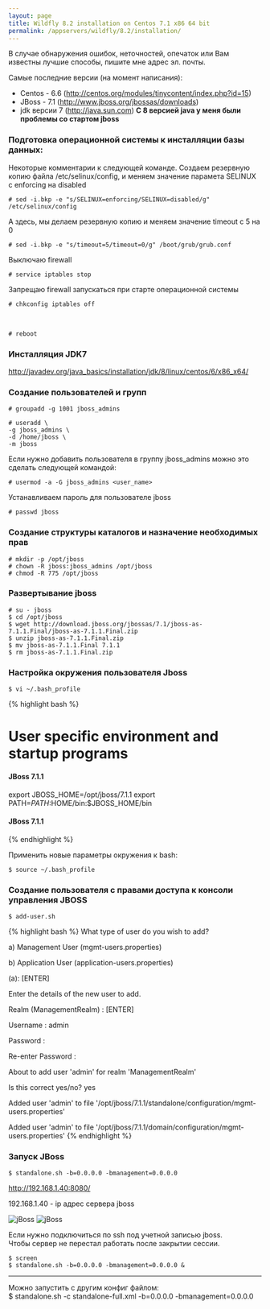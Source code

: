 ```yaml
---
layout: page
title: Wildfly 8.2 installation on Centos 7.1 x86 64 bit
permalink: /appservers/wildfly/8.2/installation/
---
```


В случае обнаружения ошибок, неточностей, опечаток или Вам известны лучшие способы, пишите мне адрес эл. почты.  


Самые последние версии (на момент написания):  


* Centos - 6.6 (http://centos.org/modules/tinycontent/index.php?id=15)
* JBoss - 7.1 (http://www.jboss.org/jbossas/downloads)
* jdk версии 7  (http://java.sun.com) **С 8 версией java у меня были проблемы со стартом jboss**


### Подготовка операционной системы к инсталляции базы данных:

Некоторые комментарии к следующей команде. Создаем резервную копию файла /etc/selinux/config, и меняем значение парамета SELINUX с enforcing на disabled

    # sed -i.bkp -e "s/SELINUX=enforcing/SELINUX=disabled/g" /etc/selinux/config

А здесь, мы делаем резервную копию и меняем значение timeout с 5 на 0

    # sed -i.bkp -e "s/timeout=5/timeout=0/g" /boot/grub/grub.conf

Выключаю firewall

    # service iptables stop

Запрещаю firewall запускаться при старте операционной системы

    # chkconfig iptables off


<br/>

    # reboot

<!--

### Инсталляция дополнительных пакетов:

    # yum install -y \
    mc \
    nano \
    vim \
    emacs \
    make \
    openssh-clients \
    wget \
    xinetd \
    screen \
    vsftpd \
    gamin \
    unzip \
    ntp \
    net-snmp

-->

### Инсталляция JDK7

http://javadev.org/java_basics/installation/jdk/8/linux/centos/6/x86_x64/

<!--

### Дополнительные настройки:

Настраиваем планировщик заданий  

Сервера ru.pool.ntp.org выбраны в качестве примера  

    # crontab -e



{% highlight bash %}
# Set the date and time via NTP
*/15 * * * * /usr/sbin/ntpdate 0.ru.pool.ntp.org 1.ru.pool.ntp.org 2.ru.pool.ntp.org 3.ru.pool.ntp.org   > /var/log/time.log
{% endhighlight %}


### Автозапуск только выбранных программ

Следующая команда отключает автозапуск сразу всех пакетов.

    # for i in $(chkconfig --list | grep '3:on\|4:on\|5:on' | awk {'print $1'}); do chkconfig --level 345 $i off; done

После этого, включаем в автозапуск следующие программы:

    # {
    chkconfig  --level 345 sshd on
    chkconfig  --level 345 network on
    chkconfig  --level 345 xinetd on
    chkconfig  --level 345 rsyslog on
    chkconfig  --level 345 auditd on
    }

<br/>


-->




### Создание пользователей и групп

    # groupadd -g 1001 jboss_admins

    # useradd \
    -g jboss_admins \
    -d /home/jboss \
    -m jboss



Если нужно добавить пользователя в группу jboss_admins можно это сделать следующей командой:

    # usermod -a -G jboss_admins <user_name>

Устанавливаем пароль для пользователе jboss

    # passwd jboss


### Создание структуры каталогов и назначение необходимых прав

    # mkdir -p /opt/jboss
    # chown -R jboss:jboss_admins /opt/jboss
    # chmod -R 775 /opt/jboss


<!--

    # mkdir -p /u02/jboss_domains/
    # chown -R  jboss:jboss_admins  /u02/jboss_domains/
    # chmod -R 775 /u02/jboss_domains/

-->


### Развертывание jboss

    # su - jboss
    $ cd /opt/jboss
    $ wget http://download.jboss.org/jbossas/7.1/jboss-as-7.1.1.Final/jboss-as-7.1.1.Final.zip
    $ unzip jboss-as-7.1.1.Final.zip
    $ mv jboss-as-7.1.1.Final 7.1.1
    $ rm jboss-as-7.1.1.Final.zip


### Настройка окружения пользователя Jboss

    $ vi ~/.bash_profile

{% highlight bash %}
# User specific environment and startup programs

#### JBoss 7.1.1 ##################

export JBOSS_HOME=/opt/jboss/7.1.1
export PATH=$PATH:$HOME/bin:$JBOSS_HOME/bin

#### JBoss 7.1.1 ##################


{% endhighlight %}



Применить новые параметры окружения к bash:

    $ source ~/.bash_profile


### Создание пользователя с правами доступа к консоли управления JBOSS

    $ add-user.sh

{% highlight bash %}
What type of user do you wish to add?

 a) Management User (mgmt-users.properties)

 b) Application User (application-users.properties)

(a): [ENTER]

Enter the details of the new user to add.

Realm (ManagementRealm) :  [ENTER]

Username : admin

Password :

Re-enter Password :

About to add user 'admin' for realm 'ManagementRealm'

Is this correct yes/no? yes

Added user 'admin' to file '/opt/jboss/7.1.1/standalone/configuration/mgmt-users.properties'

Added user 'admin' to file '/opt/jboss/7.1.1/domain/configuration/mgmt-users.properties'
{% endhighlight %}



### Запуск JBoss

    $ standalone.sh -b=0.0.0.0 -bmanagement=0.0.0.0

http://192.168.1.40:8080/  

192.168.1.40 - ip адрес сервера jboss

<img src="https://raw.githubusercontent.com/javadev-ru/javadev-ru.github.io/master/website/basics/appservers/jboss/7.1/installation/images/image00.png" alt="jBoss">


<img src="https://raw.githubusercontent.com/javadev-ru/javadev-ru.github.io/master/website/basics/appservers/jboss/7.1/installation/images/image01.png" alt="jBoss">


Если нужно подключиться по ssh под учетной записью jboss.  
Чтобы сервер не перестал работать после закрытии сессии.

    $ screen
    $ standalone.sh -b=0.0.0.0 -bmanagement=0.0.0.0 &



____


Можно запустить с другим конфиг файлом:  
$ standalone.sh -c standalone-full.xml -b=0.0.0.0 -bmanagement=0.0.0.0
